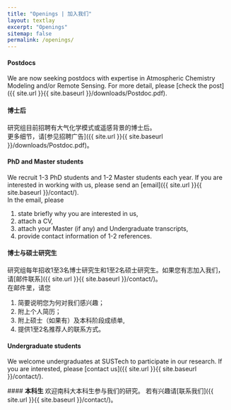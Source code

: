 ```yaml
---
title: "Openings | 加入我们"
layout: textlay
excerpt: "Openings"
sitemap: false
permalink: /openings/
---
```


<div class="row">
<div class="col-sm-6 clearfix">

#### <b>Postdocs</b>

We are now seeking postdocs with expertise in Atmospheric Chemistry Modeling and/or Remote Sensing.
For more detail, please [check the post]({{ site.url }}{{ site.baseurl }}/downloads/Postdoc.pdf).

</div>

<div class="col-sm-6 clearfix">

#### <b>博士后</b>

研究组目前招聘有大气化学模式或遥感背景的博士后。  
更多细节，请[参见招聘广告]({{ site.url }}{{ site.baseurl }}/downloads/Postdoc.pdf)。  

</div>
</div>

<div class="row">
<div class="col-sm-6 clearfix">

#### <b>PhD and Master students</b>

We recruit 1-3 PhD students and 1-2 Master students each year. 
If you are interested in working with us, please send an [email]({{ site.url }}{{ site.baseurl }}/contact/).  
In the email, please  
1. state briefly why you are interested in us,  
2. attach a CV,  
3. attach your Master (if any) and Undergraduate transcripts,  
4. provide contact information of 1-2 references.

</div>

<div class="col-sm-6 clearfix">

#### <b>博士与硕士研究生</b>

研究组每年招收1至3名博士研究生和1至2名硕士研究生。如果您有志加入我们，请[邮件联系]({{ site.url }}{{ site.baseurl }}/contact/)。  
在邮件里，请您  
1. 简要说明您为何对我们感兴趣；  
2. 附上个人简历；  
3. 附上硕士（如果有）及本科阶段成绩单,  
4. 提供1至2名推荐人的联系方式。

</div>
</div>

<div class="row">
<div class="col-sm-6 clearfix">

#### <b>Undergraduate students</b>

We welcome undergraduates at SUSTech to participate in our research.
If you are interested, please [contact us]({{ site.url }}{{ site.baseurl }}/contact/).

</div>

<div class="col-sm-6 clearfix">
#### <b>本科生</b>
欢迎南科大本科生参与我们的研究。  
若有兴趣请[联系我们]({{ site.url }}{{ site.baseurl }}/contact/)。

</div>
</div>
